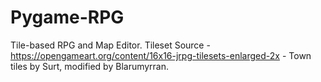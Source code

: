 # Pygame-RPG
Tile-based RPG and Map Editor.
Tileset Source - https://opengameart.org/content/16x16-jrpg-tilesets-enlarged-2x - Town tiles by Surt, modified by Blarumyrran.
